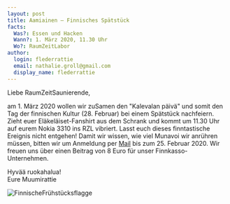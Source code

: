 ```yaml
---
layout: post
title: Aamiainen – Finnisches Spätstück
facts:
  Was?: Essen und Hacken
  Wann?: 1. März 2020, 11.30 Uhr
  Wo?: RaumZeitLabor
author:
  login: flederrattie
  email: nathalie.groll@gmail.com
  display_name: flederrattie
---
```


Liebe RaumZeitSaunierende,

am 1. März 2020 wollen wir zuSamen den "Kalevalan päivä" und somit den Tag der finnischen Kultur (28. Februar) bei einem Spätstück nachfeiern.
Zieht euer Eläkeläiset-Fanshirt aus dem Schrank und kommt um 11.30 Uhr auf eurem Nokia 3310 ins RZL vibriert.
Lasst euch dieses finntastische Ereignis nicht entgehen! Damit wir wissen, wie viel Munavoi wir anrühren müssen, bitten wir um Anmeldung per [Mail](mailto:nathalie.groll@gmail.com) bis zum 25. Februar 2020.
Wir freuen uns über einen Beitrag von 8 Euro für unser Finnkasso-Unternehmen.

Hyvää ruokahalua!<br />
Eure Muumirattie

![FinnischeFrühstücksflagge](/assets/Finnlandflagge.jpg)
